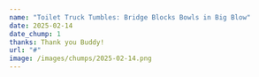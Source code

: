 ```yaml
---
name: "Toilet Truck Tumbles: Bridge Blocks Bowls in Big Blow"
date: 2025-02-14
date_chump: 1
thanks: Thank you Buddy!
url: "#"
image: /images/chumps/2025-02-14.png
---
```

